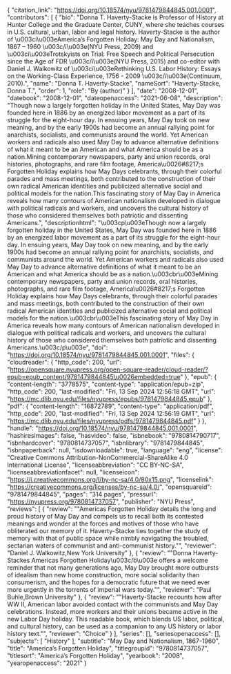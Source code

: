 {
   "citation_link": "https://doi.org/10.18574/nyu/9781479844845.001.0001",
   "contributors": [
     {
       "bio": "Donna T. Haverty-Stacke is Professor of History at Hunter College and the Graduate Center, CUNY, where she teaches courses in U.S. cultural, urban, labor and legal history. Haverty-Stacke is the author of \u003ci\u003eAmerica’s Forgotten Holiday: May Day and Nationalism, 1867 – 1960 \u003c/i\u003e(NYU Press, 2009) and \u003ci\u003eTrotskyists on Trial: Free Speech and Political Persecution since the Age of FDR \u003c/i\u003e(NYU Press, 2015) and co-editor with Daniel J.  Walkowitz of \u003ci\u003eRethinking U.S. Labor History: Essays on the Working-Class Experience, 1756 - 2009 \u003c/i\u003e(Continuum, 2010).",
       "name": "Donna T. Haverty-Stacke",
       "nameSort": "Haverty-Stacke, Donna T.",
       "order": 1,
       "role": "By (author)"
     }
   ],
   "date": "2008-12-01",
   "datebook": "2008-12-01",
   "dateopenaccess": "2021-06-08",
   "description": "Though now a largely forgotten holiday in the United States, May Day was founded here in 1886 by an energized labor movement as a part of its struggle for the eight-hour day. In ensuing years, May Day took on new meaning, and by the early 1900s had become an annual rallying point for anarchists, socialists, and communists around the world. Yet American workers and radicals also used May Day to advance alternative definitions of what it meant to be an American and what America should be as a nation.Mining contemporary newspapers, party and union records, oral histories, photographs, and rare film footage, America\u0026#8217;s Forgotten Holiday explains how May Days celebrants, through their colorful parades and mass meetings, both contributed to the construction of their own radical American identities and publicized alternative social and political models for the nation.This fascinating story of May Day in America reveals how many contours of American nationalism developed in dialogue with political radicals and workers, and uncovers the cultural history of those who considered themselves both patriotic and dissenting Americans.",
   "descriptionhtml": "\u003cp\u003eThough now a largely forgotten holiday in the United States, May Day was founded here in 1886 by an energized labor movement as a part of its struggle for the eight-hour day. In ensuing years, May Day took on new meaning, and by the early 1900s had become an annual rallying point for anarchists, socialists, and communists around the world. Yet American workers and radicals also used May Day to advance alternative definitions of what it meant to be an American and what America should be as a nation.\u003cbr\u003eMining contemporary newspapers, party and union records, oral histories, photographs, and rare film footage, America\u0026#8217;s Forgotten Holiday explains how May Days celebrants, through their colorful parades and mass meetings, both contributed to the construction of their own radical American identities and publicized alternative social and political models for the nation.\u003cbr\u003eThis fascinating story of May Day in America reveals how many contours of American nationalism developed in dialogue with political radicals and workers, and uncovers the cultural history of those who considered themselves both patriotic and dissenting Americans.\u003c/p\u003e",
   "doi": "https://doi.org/10.18574/nyu/9781479844845.001.0001",
   "files": {
     "cloudreader": {
       "http_code": 200,
       "url": "https://opensquare.nyupress.org/open-square-reader/cloud-reader/?epub=epub_content/9781479844845\u0026embedded=true"
     },
     "epub": {
       "content-length": "3778575",
       "content-type": "application/epub+zip",
       "http_code": 200,
       "last-modified": "Fri, 13 Sep 2024 12:56:18 GMT",
       "url": "https://mc.dlib.nyu.edu/files/nyupress/epubs/9781479844845.epub"
     },
     "pdf": {
       "content-length": "16872789",
       "content-type": "application/pdf",
       "http_code": 200,
       "last-modified": "Fri, 13 Sep 2024 12:56:19 GMT",
       "url": "https://mc.dlib.nyu.edu/files/nyupress/pdfs/9781479844845.pdf"
     }
   },
   "handle": "https://doi.org/10.18574/nyu/9781479844845.001.0001",
   "hashiresimages": false,
   "hasvideo": false,
   "isbnebook": "9780814790717",
   "isbnhardcover": "9780814737057",
   "isbnlibrary": "9781479844845",
   "isbnpaperback": null,
   "isdownloadable": true,
   "language": "eng",
   "license": "Creative Commons Attribution-NonCommercial-ShareAlike 4.0 International License",
   "licenseabbreviation": "CC BY-NC-SA",
   "licenseabbreviationfacet": null,
   "licenseicon": "https://i.creativecommons.org/l/by-nc-sa/4.0/80x15.png",
   "licenselink": "https://creativecommons.org/licenses/by-nc-sa/4.0/",
   "opensquareid": "9781479844845",
   "pages": "314 pages",
   "pressurl": "https://nyupress.org/9780814737057",
   "publisher": "NYU Press",
   "reviews": [
     {
       "review": "\"Americas Forgotten Holiday details the long and proud history of May Day and compels us to recall both its contested meanings and wonder at the forces and motives of those who have obliterated our memory of it. Haverty-Stacke ties together the study of memory with that of public space while nimbly navigating the troubled, sectarian waters of communist and anti-communist history.\"",
       "reviewer": "Daniel J. Walkowitz,New York University"
     },
     {
       "review": "\"Donna Haverty-Stackes Americas Forgotten Holiday\u003c/b\u003e offers a welcome reminder that not many generations ago, May Day brought more outbursts of idealism than new home construction, more social solidarity than consumerism, and the hopes for a democratic future that we need ever more urgently in the torrents of imperial wars today.\"",
       "reviewer": "Paul Buhle,Brown University"
     },
     {
       "review": "\"Haverty-Stacke recounts how after WW II, American labor avoided contact with the communists and May Day celebrations. Instead, more workers and their unions became active in the new Labor Day holiday. This readable book, which blends US labor, political, and cultural history, can be used as a companion to any US history or labor history text.\"",
       "reviewer": "Choice"
     }
   ],
   "series": [],
   "seriesopenaccess": [],
   "subjects": [
     "History"
   ],
   "subtitle": "May Day and Nationalism, 1867-1960",
   "title": "America’s Forgotten Holiday",
   "titlegroupid": "9780814737057",
   "titlesort": "America’s Forgotten Holiday",
   "yearbook": "2008",
   "yearopenaccess": "2021"
 }
